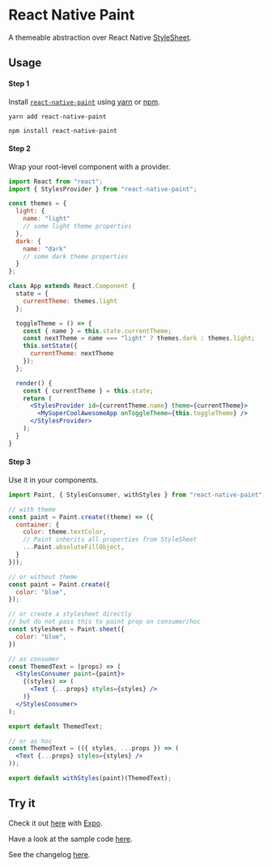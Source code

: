 # React Native Paint

A themeable abstraction over React Native [StyleSheet](https://facebook.github.io/react-native/docs/stylesheet.html).

## Usage

#### Step 1

Install [`react-native-paint`](https://www.npmjs.com/package/react-native-paint) using [yarn](https://yarnpkg.com/lang/en/) or [npm](https://www.npmjs.com/get-npm).

```
yarn add react-native-paint
```

```
npm install react-native-paint
```

#### Step 2

Wrap your root-level component with a provider.

```jsx
import React from "react";
import { StylesProvider } from "react-native-paint";

const themes = {
  light: {
    name: "light"
    // some light theme properties
  },
  dark: {
    name: "dark"
    // some dark theme properties
  }
};

class App extends React.Component {
  state = {
    currentTheme: themes.light
  };

  toggleTheme = () => {
    const { name } = this.state.currentTheme;
    const nextTheme = name === "light" ? themes.dark : themes.light;
    this.setState({
      currentTheme: nextTheme
    });
  };

  render() {
    const { currentTheme } = this.state;
    return (
      <StylesProvider id={currentTheme.name} theme={currentTheme}>
        <MySuperCoolAwesomeApp onToggleTheme={this.toggleTheme} />
      </StylesProvider>
    );
  }
}
```

#### Step 3

Use it in your components.

```jsx
import Paint, { StylesConsumer, withStyles } from "react-native-paint";

// with theme
const paint = Paint.create((theme) => ({
  container: {
    color: theme.textColor,
    // Paint inherits all properties from StyleSheet
    ...Paint.absoluteFillObject,
  }
}));

// or without theme
const paint = Paint.create({
  color: "blue",
});

// or create a stylesheet directly
// but do not pass this to paint prop on consumer/hoc
const stylesheet = Paint.sheet({
  color: "blue",
})

// as consumer
const ThemedText = (props) => (
  <StylesConsumer paint={paint}>
    {(styles) => (
      <Text {...props} styles={styles} />
    )}
  </StylesConsumer>
);

export default ThemedText;

// or as hoc
const ThemedText = (({ styles, ...props }) => (
  <Text {...props} styles={styles} />
));

export default withStyles(paint)(ThemedText);
```

## Try it

Check it out [here](https://exp.host/@brankeye/themed-app) with [Expo](https://expo.io/).

Have a look at the sample code [here](https://github.com/brankeye/react-native-paint/tree/master/samples/themed-app).

See the changelog [here](https://github.com/brankeye/react-native-paint/blob/master/changelog.md).
